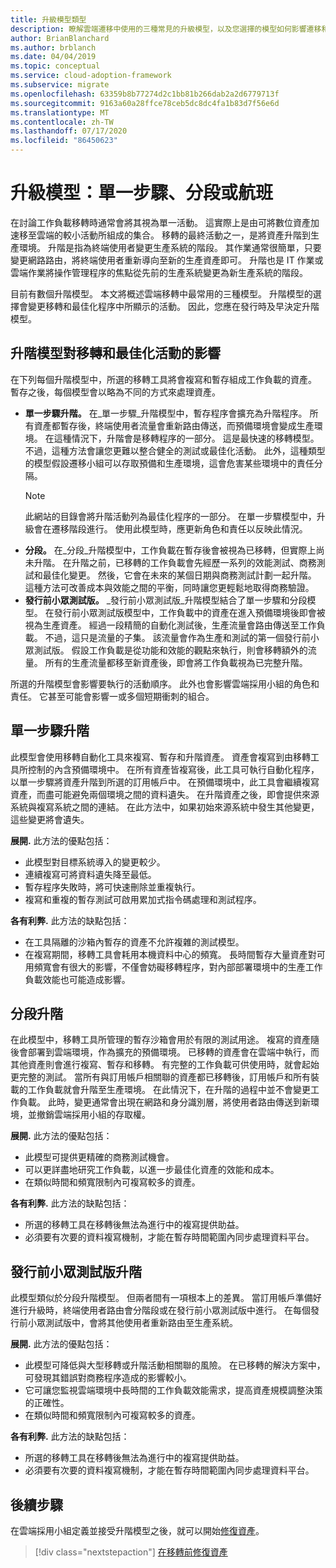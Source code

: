 ```yaml
---
title: 升級模型類型
description: 瞭解雲端遷移中使用的三種常見的升級模型，以及您選擇的模型如何影響遷移和優化程式內所顯示的活動。
author: BrianBlanchard
ms.author: brblanch
ms.date: 04/04/2019
ms.topic: conceptual
ms.service: cloud-adoption-framework
ms.subservice: migrate
ms.openlocfilehash: 63359b8b77274d2c1bb81b266dab2a2d6779713f
ms.sourcegitcommit: 9163a60a28ffce78ceb5dc8dc4fa1b83d7f56e6d
ms.translationtype: MT
ms.contentlocale: zh-TW
ms.lasthandoff: 07/17/2020
ms.locfileid: "86450623"
---
```

# <a name="promotion-models-single-step-staged-or-flight"></a>升級模型：單一步驟、分段或航班

在討論工作負載移轉時通常會將其視為單一活動。 這實際上是由可將數位資產加速移至雲端的較小活動所組成的集合。 移轉的最終活動之一，是將資產升階到生產環境。 升階是指為終端使用者變更生產系統的階段。 其作業通常很簡單，只要變更網路路由，將終端使用者重新導向至新的生產資產即可。 升階也是 IT 作業或雲端作業將操作管理程序的焦點從先前的生產系統變更為新生產系統的階段。

目前有數個升階模型。 本文將概述雲端移轉中最常用的三種模型。 升階模型的選擇會變更移轉和最佳化程序中所顯示的活動。 因此，您應在發行時及早決定升階模型。

## <a name="impact-of-promotion-model-on-migrate-and-optimize-activities"></a>升階模型對移轉和最佳化活動的影響

在下列每個升階模型中，所選的移轉工具將會複寫和暫存組成工作負載的資產。 暫存之後，每個模型會以略為不同的方式來處理資產。

- **單一步驟升階。** 在_單一步驟_升階模型中，暫存程序會擴充為升階程序。 所有資產都暫存後，終端使用者流量會重新路由傳送，而預備環境會變成生產環境。 在這種情況下，升階會是移轉程序的一部分。 這是最快速的移轉模型。 不過，這種方法會讓您更難以整合健全的測試或最佳化活動。 此外，這種類型的模型假設遷移小組可以存取預備和生產環境，這會危害某些環境中的責任分隔。
  > [!NOTE]
  > 此網站的目錄會將升階活動列為最佳化程序的一部分。 在單一步驟模型中，升級會在遷移階段進行。 使用此模型時，應更新角色和責任以反映此情況。
- **分段。** 在_分段_升階模型中，工作負載在暫存後會被視為已移轉，但實際上尚未升階。 在升階之前，已移轉的工作負載會先經歷一系列的效能測試、商務測試和最佳化變更。 然後，它會在未來的某個日期與商務測試計劃一起升階。 這種方法可改善成本與效能之間的平衡，同時讓您更輕鬆地取得商務驗證。
- **發行前小眾測試版。** _發行前小眾測試版_升階模型結合了單一步驟和分段模型。 在發行前小眾測試版模型中，工作負載中的資產在進入預備環境後即會被視為生產資產。 經過一段精簡的自動化測試後，生產流量會路由傳送至工作負載。 不過，這只是流量的子集。 該流量會作為生產和測試的第一個發行前小眾測試版。 假設工作負載是從功能和效能的觀點來執行，則會移轉額外的流量。 所有的生產流量都移至新資產後，即會將工作負載視為已完整升階。

所選的升階模型會影響要執行的活動順序。 此外也會影響雲端採用小組的角色和責任。 它甚至可能會影響一或多個短期衝刺的組合。

## <a name="single-step-promotion"></a>單一步驟升階

此模型會使用移轉自動化工具來複寫、暫存和升階資產。 資產會複寫到由移轉工具所控制的內含預備環境中。 在所有資產皆複寫後，此工具可執行自動化程序，以單一步驟將資產升階到所選的訂用帳戶中。 在預備環境中，此工具會繼續複寫資產，而盡可能避免兩個環境之間的資料遺失。 在升階資產之後，即會提供來源系統與複寫系統之間的連結。 在此方法中，如果初始來源系統中發生其他變更，這些變更將會遺失。

**展開.** 此方法的優點包括：

- 此模型對目標系統導入的變更較少。
- 連續複寫可將資料遺失降至最低。
- 暫存程序失敗時，將可快速刪除並重複執行。
- 複寫和重複的暫存測試可啟用累加式指令碼處理和測試程序。

**各有利弊.** 此方法的缺點包括：

- 在工具隔離的沙箱內暫存的資產不允許複雜的測試模型。
- 在複寫期間，移轉工具會耗用本機資料中心的頻寬。 長時間暫存大量資產對可用頻寬會有很大的影響，不僅會妨礙移轉程序，對內部部署環境中的生產工作負載效能也可能造成影響。

## <a name="staged-promotion"></a>分段升階

在此模型中，移轉工具所管理的暫存沙箱會用於有限的測試用途。 複寫的資產隨後會部署到雲端環境，作為擴充的預備環境。 已移轉的資產會在雲端中執行，而其他資產則會進行複寫、暫存和移轉。 有完整的工作負載可供使用時，就會起始更完整的測試。 當所有與訂用帳戶相關聯的資產都已移轉後，訂用帳戶和所有裝載的工作負載就會升階至生產環境。 在此情況下，在升階的過程中並不會變更工作負載。 此時，變更通常會出現在網路和身分識別層，將使用者路由傳送到新環境，並撤銷雲端採用小組的存取權。

**展開.** 此方法的優點包括：

- 此模型可提供更精確的商務測試機會。
- 可以更詳盡地研究工作負載，以進一步最佳化資產的效能和成本。
- 在類似時間和頻寬限制內可複寫較多的資產。

**各有利弊.** 此方法的缺點包括：

- 所選的移轉工具在移轉後無法為進行中的複寫提供助益。
- 必須要有次要的資料複寫機制，才能在暫存時間範圍內同步處理資料平台。

## <a name="flight-promotion"></a>發行前小眾測試版升階

此模型類似於分段升階模型。 但兩者間有一項根本上的差異。 當訂用帳戶準備好進行升級時，終端使用者路由會分階段或在發行前小眾測試版中進行。 在每個發行前小眾測試版中，會將其他使用者重新路由至生產系統。

**展開.** 此方法的優點包括：

- 此模型可降低與大型移轉或升階活動相關聯的風險。 在已移轉的解決方案中，可發現其錯誤對商務程序造成的影響較小。
- 它可讓您監視雲端環境中長時間的工作負載效能需求，提高資產規模調整決策的正確性。
- 在類似時間和頻寬限制內可複寫較多的資產。

**各有利弊.** 此方法的缺點包括：

- 所選的移轉工具在移轉後無法為進行中的複寫提供助益。
- 必須要有次要的資料複寫機制，才能在暫存時間範圍內同步處理資料平台。

## <a name="next-steps"></a>後續步驟

在雲端採用小組定義並接受升階模型之後，就可以開始[修復資產](./remediate.md)。

> [!div class="nextstepaction"]
> [在移轉前修復資產](./remediate.md)
